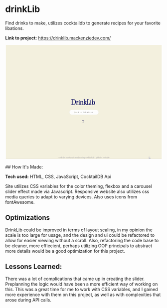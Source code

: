 # drinkLib

Find drinks to make, utilizes cocktaildb to generate recipes for your favorite libations.

**Link to project:** https://drinklib.mackenziedev.com/
<p align="center">
<img src="https://github.com/mac-kenzie-lee/drinkLib/blob/master/large-small-dlib.gif?raw=true" alt="small mobile gif of drink lib">

</p>
## How It's Made:

**Tech used:** HTML, CSS, JavaScript, CocktailDB Api

Site utilizes CSS variables for the color theming, flexbox and a carousel slider effect made via Javascript. Responsive website also utilizes css media queries to adapt to varying devices.
Also uses icons from fontAwesome. 

## Optimizations

DrinkLib could be improved in terms of layout scaling, in my opinion the scale is too large for usage, and the design and ui could be refactored to allow for easier viewing without a scroll.
Also, refactoring the code base to be cleaner, more effiecient, perhaps utilizing OOP principals to abstract more details would be a good optimization for this project. 

## Lessons Learned:

There was a lot of complications that came up in creating the slider. Preplanning the logic would have been a more efficient way of working on this. 
This was a great time for me to work with CSS variables, and I gained more experience with them on this project, as well as with complexities that arose during API calls.
